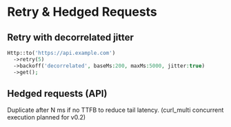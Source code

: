 # Retry & Hedged Requests

## Retry with decorrelated jitter
```php
Http::to('https://api.example.com')
  ->retry(5)
  ->backoff('decorrelated', baseMs:200, maxMs:5000, jitter:true)
  ->get();
```

## Hedged requests (API)
Duplicate after N ms if no TTFB to reduce tail latency.
(curl_multi concurrent execution planned for v0.2)
